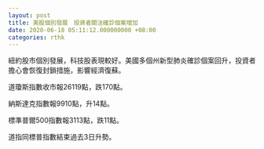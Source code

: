 ```yaml
---
layout: post
title: 美股個別發展　投資者關注確診個案增加
date: 2020-06-18 05:11:12.000000000 +08:00
categories: rthk
---
```


紐約股市個別發展，科技股表現較好。美國多個州新型肺炎確診個案回升，投資者擔心會恢復封鎖措施，影響經濟復蘇。

道瓊斯指數收市報26119點，跌170點。

納斯達克指數報9910點，升14點。

標準普爾500指數報3113點，跌11點。

道指同標普指數結束過去3日升勢。
